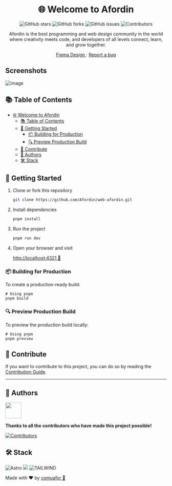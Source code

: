 <div align="center">

# 🌐 Welcome to Afordin

![GitHub stars](https://img.shields.io/github/stars/Afordin/web-afordin?style=social)
![GitHub forks](https://img.shields.io/github/forks/Afordin/web-afordin?style=social)
![GitHub issues](https://img.shields.io/github/issues/Afordin/web-afordin)
![Contributors](https://img.shields.io/github/contributors/Afordin/web-afordin)

Afordin is the best programming and web design community in the world where creativity meets code, and developers of all levels connect, learn, and grow together.

[Figma Design
](https://www.figma.com/design/pEtssqjyqA41RouHEgV5xU/Afordin-Designs?node-id=0-1&t=SRrsgqnxyVxQHBhd-1) · [Report a bug](https://github.com/Afordin/web-afordin/issues)

</div>

## Screenshots

![image](https://i.imgur.com/yZOGJjL.png)

## 📚 Table of Contents

- [🌐 Welcome to Afordin](#-welcome-to-afordin)
  - [📚 Table of Contents](#-table-of-contents)
  - [🚀 Getting Started](#-getting-started)
    - [📦 Building for Production](#-building-for-production)
    - [🔍 Preview Production Build](#-preview-production-build)
  - [🤝 Contribute](#-contribute)
  - [👥 Authors](#-authors)
  - [🛠️ Stack](#️-stack)
  
## 🚀 Getting Started

1. Clone or fork this repository

   ```sh
   git clone https://github.com/Afordin/web-afordin.git
   ```

2. Install dependencies

   ```bash
   pnpm install
   ```

3. Run the project
   ```bash
   pnpm run dev
   ```
4. Open your browser and visit

   [http://localhost:4321 🌺](http://localhost:4321)

### 📦 Building for Production

To create a production-ready build:

```shellscript
# Using pnpm
pnpm build
```

### 🔍 Preview Production Build

To preview the production build locally:

```shellscript
# Using pnpm
pnpm preview
```

## 🤝 Contribute

If you want to contribute to this project, you can do so by reading the [Contribution Guide](./CONTRIBUTING.md).

---

## 👥 Authors

<a href="https://github.com/afordigital">
   <img width="50px" src="https://avatars.githubusercontent.com/u/43246362?v=4" />
</a>

**Thanks to all the contributors who have made this project possible!**

[![Contributors](https://contrib.rocks/image?repo=Afordin/web-afordin)](https://github.com/Afordin/web-afordin/graphs/contributors)

## 🛠️ Stack

![Astro](https://img.shields.io/badge/Astro-ff5d01?style=for-the-badge&logo=astro&logoColor=ff5d0100&labelColor=191919) <img src= "https://img.shields.io/badge/typescript-%23007ACC.svg?style=for-the-badge&logo=typescript&logoColor=white"> ![TAILWIND](https://img.shields.io/badge/Tailwind_CSS-grey?style=for-the-badge&logo=tailwind-css&logoColor=38B2AC)

Made with ❤️ by [comuafor 🐀](https://discord.com/invite/comuafor)